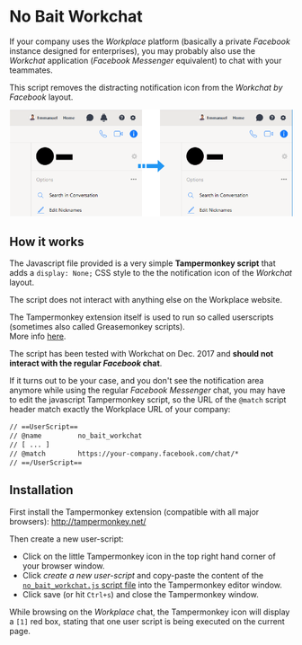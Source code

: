 No Bait Workchat
================

If your company uses the *Workplace* platform (basically a private *Facebook* instance
designed for enterprises), you may probably also use the *Workchat* application (*Facebook
Messenger* equivalent) to chat with your teammates.

This script removes the distracting notification icon from the *Workchat by Facebook* layout.

![Once the script is applied the Notification area is hidden](docs/no-bait-workchat-screenshot.png)

How it works
------------
The Javascript file provided is a very simple **Tampermonkey script** that adds a `display: None;`
CSS style to the the notification icon of the *Workchat* layout.

The script does not interact with anything else on the Workplace website.

The Tampermonkey extension itself is used to run so called userscripts (sometimes also called
Greasemonkey scripts).  
More info [here](http://tampermonkey.net/).

The script has been tested with Workchat on Dec. 2017 and **should not interact with the regular
*Facebook* chat**.

If it turns out to be your case, and you don't see the notification area anymore while using the
regular *Facebook Messenger* chat, you may have to edit the javascript Tampermonkey script, so the 
URL of the `@match` script header match exactly the Workplace URL of your company:  
```
// ==UserScript==
// @name         no_bait_workchat
// [ ... ] 
// @match        https://your-company.facebook.com/chat/*
// ==/UserScript==
```

Installation
------------
First install the Tampermonkey extension (compatible with all major browsers):
http://tampermonkey.net/

Then create a new user-script: 
- Click on the little Tampermonkey icon in the top right hand corner of your browser window. 
- Click *create a new user-script* and copy-paste the content of the 
[`no_bait_workchat.js` script file](no_bait_workchat.js) into the Tampermonkey editor window.
- Click save (or hit `Ctrl+s`) and close the Tampermonkey window.

While browsing on the *Workplace* chat, the Tampermonkey icon will display a `[1]` red box, stating
that one user script is being executed on the current page.